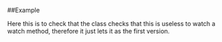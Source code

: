 
<!---
FrozenIsBool True
-->

##Example

Here this is to check that the class checks that 
this is useless to watch a watch method, therefore it
just lets it as the first version. 